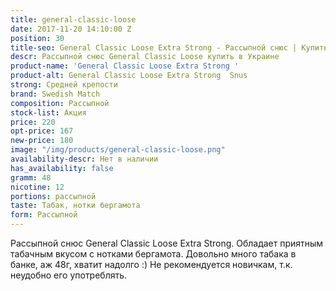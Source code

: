 ```yaml
---
title: general-classic-loose
date: 2017-11-20 14:10:00 Z
position: 30
title-seo: General Classic Loose Extra Strong - Рассыпной снюс | Купить в Украине
descr: Рассыпной снюс General Classic Loose купить в Украине
product-name: 'General Classic Loose Extra Strong '
product-alt: General Classic Loose Extra Strong  Snus
strong: Средней крепости
brand: Swedish Match
composition: Рассыпной
stock-list: Акция
price: 220
opt-price: 167
new-price: 180
image: "/img/products/general-classic-loose.png"
availability-descr: Нет в наличии
has_availability: false
gramm: 48
nicotine: 12
portions: рассыпной
taste: Табак, нотки бергамота
form: Рассыпной
---
```


Рассыпной снюс General Classic Loose Extra Strong. Обладает приятным табачным вкусом с нотками бергамота.
Довольно много табака в банке, аж 48г, хватит надолго :)
Не рекомендуется новичкам, т.к. неудобно его употреблять.